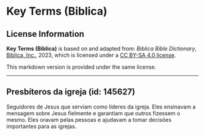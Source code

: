 # Key Terms (Biblica)

## License Information

**Key Terms (Biblica)** is based on and adapted from: _Biblica Bible Dictionary_, [Biblica, Inc.](https://www.biblica.com/), 2023, which is licensed under a [CC BY-SA 4.0 license](https://creativecommons.org/licenses/by-sa/4.0/legalcode.en).

This markdown version is provided under the same license.



--------------------------------

## Presbíteros da igreja (id: 145627)

Seguidores de Jesus que serviam como líderes da igreja. Eles ensinavam a mensagem sobre Jesus fielmente e garantiam que outros fizessem o mesmo. Eles oravam pelas pessoas e ajudavam a tomar decisões importantes para as igrejas.


